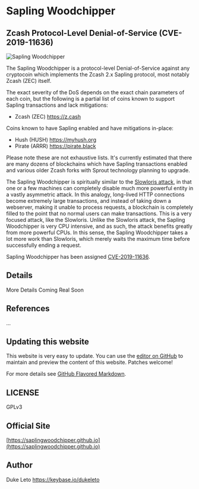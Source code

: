 # Sapling Woodchipper

## Zcash Protocol-Level Denial-of-Service (CVE-2019-11636)

![Sapling Woodchipper](https://saplingwoodchipper.github.io/sapling-woodchipper.png)

The Sapling Woodchipper is a protocol-level Denial-of-Service against any cryptocoin which implements the Zcash 2.x Sapling protocol, most notably Zcash (ZEC) itself.


The exact severity of the DoS depends on the exact chain parameters of each coin, but the following is a partial list of coins known
to support Sapling transactions and lack mitigations:

* Zcash (ZEC) https://z.cash

Coins known to have Sapling enabled and have mitigations in-place:

* Hush (HUSH) https://myhush.org
* Pirate (ARRR) https://pirate.black

Please note these are not exhaustive lists. It's currently estimated that there are many dozens of blockchains which have Sapling
transactions enabled and various older Zcash forks with Sprout technology planning to upgrade.

The Sapling Woodchipper is spiritually similar to the [Slowloris attack](https://en.wikipedia.org/wiki/Slowloris_(computer_security)),
in that one or a few machines can completely disable much more powerful entity in a vastly asymmetric attack. In this analogy, long-lived HTTP connections become extremely large transactions, and instead of taking down a webserver, making it unable to process requests, a blockchain is completely filled to the point that no normal users can make transactions. This is a very focused attack, like the Slowloris. Unlike the Slowloris attack, the Sapling Woodchipper is very CPU intensive, and as such, the attack benefits greatly from more powerful CPUs. In this sense, the Sapling Woodchipper takes a lot more work than Slowloris, which merely waits the maximum time before successfully ending a request.

Sapling Woodchipper has been assigned [CVE-2019-11636](https://nvd.nist.gov/vuln/detail/CVE-2019-11636).

## Details

More Details Coming Real Soon 

## References

...

## Updating this website

This website is very easy to update. You can use the [editor on GitHub](https://github.com/saplingwoodchipper/saplingwoodchipper.github.io/edit/master/README.md) to maintain and preview the content of this website. Patches welcome!

For more details see [GitHub Flavored Markdown](https://guides.github.com/features/mastering-markdown/).

## LICENSE

GPLv3

## Official Site

[https://saplingwoodchipper.github.io](https://saplingwoodchipper.github.io)

## Author

Duke Leto https://keybase.io/dukeleto
